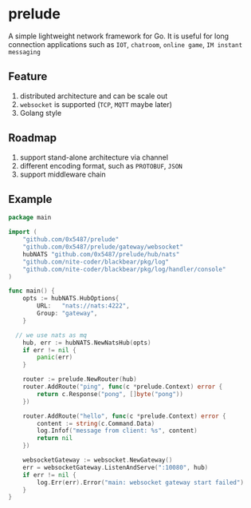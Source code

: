 # prelude
A simple lightweight network framework for Go.  It is useful for long connection applications such as `IOT`, `chatroom`, `online game`, `IM instant messaging` 

## Feature
1. distributed architecture and can be scale out 
1. `websocket` is supported (`TCP`, `MQTT` maybe later)
1. Golang style

## Roadmap
1. support stand-alone architecture via channel
1. different encoding format, such as `PROTOBUF`, `JSON`
1. support middleware chain


## Example
```Go
package main

import (
	"github.com/0x5487/prelude"
	"github.com/0x5487/prelude/gateway/websocket"
	hubNATS "github.com/0x5487/prelude/hub/nats"
	"github.com/nite-coder/blackbear/pkg/log"
	"github.com/nite-coder/blackbear/pkg/log/handler/console"
)

func main() {
	opts := hubNATS.HubOptions{
		URL:   "nats://nats:4222",
		Group: "gateway",
	}

  // we use nats as mq
	hub, err := hubNATS.NewNatsHub(opts)
	if err != nil {
		panic(err)
	}

	router := prelude.NewRouter(hub)
	router.AddRoute("ping", func(c *prelude.Context) error {
		return c.Response("pong", []byte("pong"))
	})

	router.AddRoute("hello", func(c *prelude.Context) error {
		content := string(c.Command.Data)
		log.Infof("message from client: %s", content)
		return nil
	})

	websocketGateway := websocket.NewGateway()
	err = websocketGateway.ListenAndServe(":10080", hub)
	if err != nil {
		log.Err(err).Error("main: websocket gateway start failed")
	}
}

```

